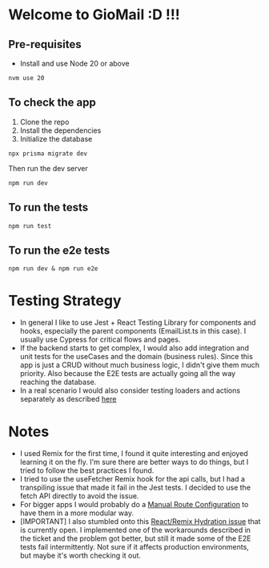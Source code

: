 # Welcome to GioMail :D !!!

## Pre-requisites

* Install and use Node 20 or above
```
nvm use 20
```

## To check the app

1. Clone the repo
2. Install the dependencies
3. Initialize the database

```shellscript
npx prisma migrate dev
```

Then run the dev server
```shellscript
npm run dev
```

## To run the tests

```shellscript
npm run test
```

## To run the e2e tests

```shellscript
npm run dev & npm run e2e
```


# Testing Strategy
- In general I like to use Jest + React Testing Library for components and hooks, especially the parent components (EmailList.ts in this case). I usually use Cypress for critical flows and pages.
- If the backend starts to get complex, I would also add integration and unit tests for the useCases and the domain (business rules).
Since this app is just a CRUD without much business logic, I didn't give them much priority. Also because the E2E tests are actually going all the way reaching the database.
- In a real scenario I would also consider testing loaders and actions separately as described [here](https://sergiodxa.com/tutorials/test-remix-loaders-and-actions)


# Notes
- I used Remix for the first time, I found it quite interesting and enjoyed learning it on the fly. I'm sure there are better ways to do things, but I tried to follow the best practices I found.
- I tried to use the useFetcher Remix hook for the api calls, but I had a transpiling issue that made it fail in the Jest tests. I decided to use the fetch API directly to avoid the issue.
- For bigger apps I would probably do a [Manual Route Configuration](https://remix.run/docs/fr/main/discussion/routes#manual-route-configuration) to have them in a more modular way.
- [IMPORTANT] I also stumbled onto this [React/Remix Hydration issue](https://github.com/remix-run/remix/issues/4822) that is currently open. I implemented one of the workarounds described in the ticket and the problem got better, but still it made some of the E2E tests fail intermittently. Not sure if it affects production environments, but maybe it's worth checking it out. 
